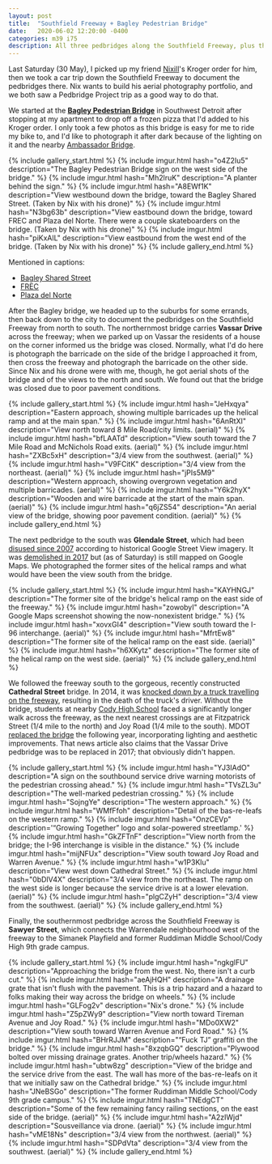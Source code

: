 ```yaml
---
layout: post
title:  "Southfield Freeway + Bagley Pedestrian Bridge"
date:   2020-06-02 12:20:00 -0400
categories: m39 i75
description: All three pedbridges along the Southfield Freeway, plus the Bagley Pedestrian Bridge
---
```


Last Saturday (30 May), I picked up my friend [Nixill]'s Kroger order for him, 
then we took a car trip down the Southfield Freeway to document the pedbridges 
there. Nix wants to build his aerial photography portfolio, and we both saw a 
Pedbridge Project trip as a good way to do that.

[Nixill]: https://twitter.com/ShadowFoxNixill

<!-- fold -->

We started at the **[Bagley Pedestrian Bridge]** in Southwest Detroit after stopping 
at my apartment to drop off a frozen pizza that I'd added to his Kroger order. 
I only took a few photos as this bridge is easy for me to ride my bike to, and 
I'd like to photograph it after dark because of the lighting on it and the 
nearby [Ambassador Bridge].

[Bagley Pedestrian Bridge]: https://inhabitat.com/bagley-pedestrian-bridge-in-detroit-provides-safe-access-to-canada/
[Ambassador Bridge]: https://en.wikipedia.org/wiki/Ambassador_Bridge

{% include gallery_start.html %}
{% include imgur.html 
  hash="o4Z2Iu5" 
  description="The Bagley Pedestrian Bridge sign on the west side of the bridge." %}
{% include imgur.html 
  hash="Mh2lruK" 
  description="A planter behind the sign." %}
{% include imgur.html
  hash="A8EWf1K"
  description="View westbound down the bridge, toward the Bagley Shared Street. (Taken by Nix with his drone)" %}
{% include imgur.html 
  hash="N3bg63b"
  description="View eastbound down the bridge, toward FREC and Plaza del Norte. There were a couple skateboarders on the bridge. (Taken by Nix with his drone)" %}
{% include imgur.html 
  hash="piKxAlL" 
  description="View eastbound from the west end of the bridge. (Taken by Nix with his drone)" %}
{% include gallery_end.html %}

Mentioned in captions:

 * [Bagley Shared Street](https://detroit.curbed.com/2020/1/16/21068713/bagley-street-mexicantown-detroit-shared-street)
 * [FREC](https://www.fordfund.org/FRECSouthwest)
 * [Plaza del Norte](https://www.facebook.com/pages/Plaza-Del-Norte/115952085132134)

After the Bagley bridge, we headed up to the suburbs for some errands, then back 
down to the city to document the pedbridges on the Southfield Freeway from north 
to south. The northernmost bridge carries **Vassar Drive** across the freeway; when 
we parked up on Vassar the residents of a house on the corner informed us the 
bridge was closed. Normally, what I'd do here is photograph the barricade on the 
side of the bridge I approached it from, then cross the freeway and photograph 
the barricade on the other side. Since Nix and his drone were with me, though, 
he got aerial shots of the bridge and of the views to the north and south. We 
found out that the bridge was closed due to poor pavement conditions. 

{% include gallery_start.html %}
{% include imgur.html 
  hash="JeHxqya" 
  description="Eastern approach, showing multiple barricades up the helical ramp and at the main span." %}
{% include imgur.html 
  hash="6AnRtXI" 
  description="View north toward 8 Mile Road/city limits. (aerial)" %}
{% include imgur.html
  hash="bfLAATd"
  description="View south toward the 7 Mile Road and McNichols Road exits. (aerial)" %}
{% include imgur.html 
  hash="ZXBc5xH" 
  description="3/4 view from the southwest. (aerial)" %}
{% include imgur.html
  hash="V9FCitK"
  description="3/4 view from the northeast. (aerial)" %}
{% include imgur.html 
  hash="jPIs5M9"
  description="Western approach, showing overgrown vegetation and multiple barricades. (aerial)" %}
{% include imgur.html 
  hash="Y6k2hyX" 
  description="Wooden and wire barricade at the start of the main span. (aerial)" %}
{% include imgur.html 
  hash="q6jZS54" 
  description="An aerial view of the bridge, showing poor pavement condition. (aerial)" %}
{% include gallery_end.html %}

The next pedbridge to the south was **Glendale Street**, which had been [disused since 2007]
according to historical Google Street View imagery. It was [demolished in 2017] 
but (as of Saturday) is still mapped on Google Maps. 
We photographed the former sites of the helical ramps and what would have been 
the view south from the bridge.

[demolished in 2017]: https://www.michigan.gov/mdot/0,4616,7-151--452003--,00.html
[disused since 2007]: https://www.google.com/maps/@42.382835,-83.21707,3a,75y,149.48h,89.79t/data=!3m6!1e1!3m4!1sVc4qXYRYYjWNZwbIkzRYDw!2e0!7i3328!8i1664

{% include gallery_start.html %}
{% include imgur.html 
  hash="KAYHNGJ" 
  description="The former site of the bridge's helical ramp on the east side of the freeway." %}
{% include imgur.html 
  hash="zowobyI" 
  description="A Google Maps screenshot showing the now-nonexistent bridge." %}
{% include imgur.html
  hash="xovxGI4"
  description="View south toward the I-96 interchange. (aerial)" %}
{% include imgur.html 
  hash="MfrtEw8" 
  description="The former site of the helical ramp on the east side. (aerial)" %}
{% include imgur.html
  hash="h6XKytz"
  description="The former site of the helical ramp on the west side. (aerial)" %}
{% include gallery_end.html %}

We followed the freeway south to the gorgeous, recently constructed **Cathedral Street** 
bridge. In 2014, it was [knocked down by a truck travelling on the freeway], 
resulting in the death of the truck's driver. Without the bridge, students at 
nearby [Cody High School] faced a significantly longer walk across the freeway, 
as the next nearest crossings are at Fitzpatrick Street (1/4 mile to the north)
and Joy Road (1/4 mile to the south). MDOT [replaced the bridge] the following 
year, incorporating lighting and aesthetic improvements. That news article 
also claims that the Vassar Drive pedbridge was to be replaced in 2017; 
that obviously didn't happen.

[knocked down by a truck travelling on the freeway]: https://www.freep.com/story/news/local/michigan/detroit/2014/09/26/southfield-freeway-pedestrian-bridge-collapse/16252769/
[Cody High School]: https://www.detroitk12.org/Cody
[replaced the bridge]: https://www.detroitnews.com/story/news/local/detroit-city/2015/09/25/mdot-replacing-southfield-freeway-pedestrian-bridges/72792010/

{% include gallery_start.html %}
{% include imgur.html 
  hash="YJ3IAdO" 
  description="A sign on the southbound service drive warning motorists of the pedestrian crossing ahead." %}
{% include imgur.html
  hash="TVsZL3u"
  description="The well-marked pedestrian crossing." %}
{% include imgur.html 
  hash="SojngYe" 
  description="The western approach." %}
{% include imgur.html
  hash="WMfFfoh"
  description="Detail of the bas-re-leafs on the western ramp." %}
{% include imgur.html 
  hash="OnzCEVp" 
  description='&ldquo;Growing Together&rdquo; logo and solar-powered streetlamp.' %}
{% include imgur.html
  hash="GkZFTnF"
  description="View north from the bridge; the I-96 interchange is visible in the distance." %}
{% include imgur.html
  hash="mijNFUx"
  description="View south toward Joy Road and Warren Avenue." %}
{% include imgur.html
  hash="w1P3Klu"
  description="View west down Cathedral Street." %}
{% include imgur.html
  hash="0bDlV4X"
  description="3/4 view from the northeast. The ramp on the west side is longer because the service drive is at a lower elevation. (aerial)" %}
{% include imgur.html
  hash="plgCZyH"
  description="3/4 view from the southwest. (aerial)" %}
{% include gallery_end.html %}

Finally, the southernmost pedbridge across the Southfield Freeway is **Sawyer Street**, 
which connects the Warrendale neighbourhood west of the freeway to the Simanek Playfield and 
former Ruddiman Middle School/Cody High 9th grade campus.

{% include gallery_start.html %}
{% include imgur.html 
  hash="ngkglFU" 
  description="Approaching the bridge from the west. No, there isn't a curb cut." %}
{% include imgur.html
  hash="aeAjHQH" 
  description="A drainage grate that isn't flush with the pavement. This is a trip hazard and a hazard to folks making their way across the bridge on wheels." %}
{% include imgur.html
  hash="GLFog2v"
  description="Nix's drone." %}
{% include imgur.html
  hash="Z5pZWy9"
  description="View north toward Tireman Avenue and Joy Road." %}
{% include imgur.html 
  hash="MDo0XW2" 
  description="View south toward Warren Avenue and Ford Road." %}
{% include imgur.html
  hash="BHrRJJM"
  description="&ldquo;Fuck TJ&rdquo; graffiti on the bridge." %}
{% include imgur.html 
  hash="8xzqbGQ" 
  description="Plywood bolted over missing drainage grates. Another trip/wheels hazard." %}
{% include imgur.html
  hash="ubtw8zg"
  description="View of the bridge and the service drive from the east. The wall has more of the bas-re-leafs on it that we initially saw on the Cathedral bridge." %}
{% include imgur.html
  hash="JNeBSGo"
  description="The former Ruddiman Middle School/Cody 9th grade campus." %}
{% include imgur.html
  hash="TNEdgCT"
  description="Some of the few remaining fancy railing sections, on the east side of the bridge. (aerial)" %}
{% include imgur.html
  hash="A2zIWjd"
  description="Sousveillance via drone. (aerial)" %}
{% include imgur.html
  hash="vME18Ns"
  description="3/4 view from the northwest. (aerial)" %}
{% include imgur.html
  hash="SDPdVta"
  description="3/4 view from the southwest. (aerial)" %}
{% include gallery_end.html %}

